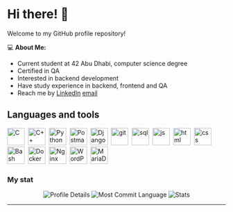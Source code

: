 # Hi there! 👋

Welcome to my GitHub profile repository!

💻 **About Me:**  
- Current student at 42 Abu Dhabi, computer science degree
- Certified in QA
- Interested in backend development
- Have study experience in backend, frontend and QA
- Reach me by [LinkedIn](https://www.linkedin.com/in/valeria-lomakina-264b4612a/) [email](mailto:lomakina.valerie@gmail.com)

## Languages and tools

<img src="https://cdn.jsdelivr.net/gh/devicons/devicon/icons/c/c-original.svg" title="C" width="40" height="40"/>&nbsp;
<img src="https://cdn.jsdelivr.net/gh/devicons/devicon/icons/cplusplus/cplusplus-original.svg" title="C++" width="40" height="40"/>&nbsp;
<img src="https://cdn.jsdelivr.net/gh/devicons/devicon/icons/python/python-original.svg" title="Python" width="40" height="40"/>&nbsp;
<img src="https://cdn.jsdelivr.net/gh/devicons/devicon/icons/postman/postman-original.svg" title="Postman" width="40" height="40"/>&nbsp;
<img src="https://cdn.jsdelivr.net/gh/devicons/devicon/icons/django/django-plain.svg" title="Django" width="40" height="40"/>&nbsp;
<img src="https://cdn.jsdelivr.net/gh/devicons/devicon/icons/git/git-plain.svg" title="git" width="40" height="40"/>&nbsp;
<img src="https://cdn.jsdelivr.net/gh/devicons/devicon/icons/postgresql/postgresql-original.svg" title="sql" width="40" height="40"/>&nbsp;
<img src="https://cdn.jsdelivr.net/gh/devicons/devicon/icons/javascript/javascript-original.svg" title="js" width="40" height="40"/>&nbsp;
<img src="https://cdn.jsdelivr.net/gh/devicons/devicon/icons/html5/html5-original.svg" title="html" width="40" height="40"/>&nbsp;
<img src="https://cdn.jsdelivr.net/gh/devicons/devicon/icons/css3/css3-original.svg" title="css" width="40" height="40"/>&nbsp;
<img src="https://cdn.jsdelivr.net/gh/devicons/devicon/icons/bash/bash-original.svg" title="Bash" width="40" height="40"/>&nbsp;
<img src="https://cdn.jsdelivr.net/gh/devicons/devicon/icons/docker/docker-original.svg" title="Docker" width="40" height="40"/>&nbsp;
<img src="https://cdn.jsdelivr.net/gh/devicons/devicon/icons/nginx/nginx-original.svg" title="Nginx" width="40" height="40"/>&nbsp;
<img src="https://cdn.jsdelivr.net/gh/devicons/devicon/icons/wordpress/wordpress-original.svg" title="WordPress" width="40" height="40"/>&nbsp;
<img src="https://cdn.jsdelivr.net/gh/devicons/devicon/icons/mariadb/mariadb-original.svg" title="MariaDB" width="40" height="40"/>&nbsp;



### My stat
<div id="stat" align="center">
    <img src="https://github-profile-summary-cards.vercel.app/api/cards/profile-details?username=vlrlmn&theme=github_dark" alt="Profile Details"/>
    <img src="https://github-profile-summary-cards.vercel.app/api/cards/most-commit-language?username=vlrlmn&theme=github_dark" alt="Most Commit Language"/>
    <img src="https://github-profile-summary-cards.vercel.app/api/cards/stats?username=vlrlmn&theme=github_dark" alt="Stats"/>
</div> 


---

